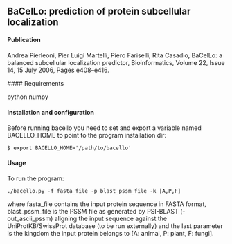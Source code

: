 ## BaCelLo: prediction of protein subcellular localization

#### Publication

Andrea Pierleoni, Pier Luigi Martelli, Piero Fariselli, Rita Casadio, BaCelLo: a balanced subcellular localization predictor, Bioinformatics, Volume 22, Issue 14, 15 July 2006, Pages e408–e416.

#### Requirements

python
numpy

#### Installation and configuration

Before running bacello you need to set and export a variable named BACELLO_HOME to point to the program installation dir:
```
$ export BACELLO_HOME='/path/to/bacello'
```

#### Usage

To run the program:

```
./bacello.py -f fasta_file -p blast_pssm_file -k [A,P,F]

```

where fasta_file contains the input protein sequence in FASTA format, blast_pssm_file is the PSSM file as generated by PSI-BLAST (-out_ascii_pssm) aligning the input sequence against the UniProtKB/SwissProt database (to be run externally) and the last parameter is the kingdom the input protein belongs to [A: animal, P: plant, F: fungi].
